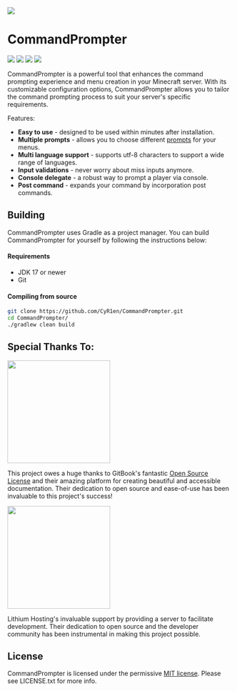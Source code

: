 ![](https://files.gitbook.com/v0/b/gitbook-x-prod.appspot.com/o/spaces%2FDaCb7lTXGFkT8XKPSg62%2Fuploads%2F7dP2oyXS2s5oc3AoU6KA%2FAsset%204.png?alt=media&token=fb70ddc2-4a5f-4f20-93b9-dff1aa3bf801)  
# CommandPrompter
[![](https://ci.cyr1en.com/job/CommandPrompter/badge/icon)](https://ci.cyr1en.com/job/CommandPrompter)
[![](https://img.shields.io/badge/GitBook-documentation-brightgreen?logo=gitbook)](https://cyr1en.gitbook.io/commandprompter/)
[![](https://img.shields.io/discord/936346802402238514.svg?label=Discord&logo=discord)](https://discord.com/invite/qHM8kE4XHj)
[![](https://img.shields.io/badge/Kofi-support%20development-brightgreen?logo=Kofi)](https://ko-fi.com/cyr1en)

CommandPrompter is a powerful tool that enhances the command prompting experience and menu creation in your Minecraft server. With its customizable configuration options, CommandPrompter allows you to tailor the command prompting process to suit your server's specific requirements.

Features:
* **Easy to use** - designed to be used within minutes after installation.
* **Multiple prompts** - allows you to choose different [prompts](https://cyr1en.gitbook.io/commandprompter/prompts/) for your menus.
* **Multi language support** - supports utf-8 characters to support a wide range of languages.
* **Input validations** - never worry about miss inputs anymore.
* **Console delegate** - a robust way to prompt a player via console.
* **Post command** - expands your command by incorporation post commands.

## Building

CommandPrompter uses Gradle as a project manager. You can build CommandPrompter for yourself by following the instructions below:

#### Requirements
* JDK 17 or newer
* Git

#### Compiling from source
```sh
git clone https://github.com/CyR1en/CommandPrompter.git
cd CommandPrompter/
./gradlew clean build
```

## Special Thanks To:
<div align="Left">
  <a href="https://www.gitbook.com/">
    <img width="230" src="https://i.imgur.com/SIPKmzS.png">
  </a>

  <p>This project owes a huge thanks to GitBook's fantastic <a href="https://docs.gitbook.com/account-management/plans/apply-for-the-non-profit-open-source-plan">Open Source License</a> and their amazing platform for creating beautiful and accessible documentation. Their dedication to open source and ease-of-use has been invaluable to this project's success!</p>

  <a href="https://lithiumhosting.com/">
    <img width="230" src="https://lithiumhosting.com/lithiumv8/images/svg/logo_horizontal_light.svg" />
  </a>

  <p>Lithium Hosting's invaluable support by providing a server to facilitate development. Their dedication to open source and the developer community has been instrumental in making this project possible.</p>
</div>

## License
CommandPrompter is licensed under the permissive [MIT license](https://github.com/CyR1en/CommandPrompter/blob/master/LICENSE). Please see LICENSE.txt for more info.
